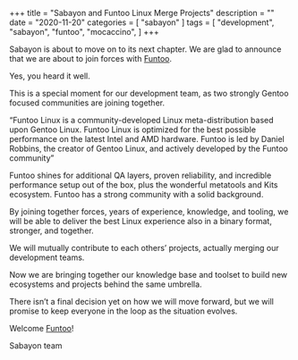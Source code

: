 +++
title = "Sabayon and Funtoo Linux Merge Projects"
description = ""
date = "2020-11-20"
categories = [ "sabayon" ]
tags = [
"development",
"sabayon",
"funtoo",
"mocaccino",
]
+++



Sabayon is about to move on to its next chapter. We are glad to announce that we are about to join forces with [Funtoo](http://funtoo.org/). 

Yes, you heard it well.


This is a special moment for our development team, as two strongly Gentoo focused communities are joining together. 

“Funtoo Linux is a community-developed Linux meta-distribution based upon Gentoo Linux. Funtoo Linux is optimized for the best possible performance on the latest Intel and AMD hardware. Funtoo is led by Daniel Robbins, the creator of Gentoo Linux, and actively developed by the Funtoo community”

Funtoo shines for additional QA layers, proven reliability, and incredible performance setup out of the box, plus the wonderful metatools and Kits ecosystem. Funtoo has a strong community with a solid background.

By joining together forces, years of experience, knowledge, and tooling, we will be able to deliver the best Linux experience also in a binary format, stronger, and together.

We will mutually contribute to each others’ projects, actually merging our development teams.

Now we are bringing together our knowledge base and toolset to build new ecosystems and projects behind the same umbrella.


There isn’t a final decision yet on how we will move forward, but we will promise to keep everyone in the loop as the situation evolves.

Welcome [Funtoo](http://funtoo.org/)!

Sabayon team